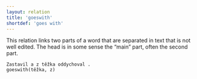 ```yaml
---
layout: relation
title: 'goeswith'
shortdef: 'goes with'
---
```


This relation links two parts of a word that are separated in text
that is not well edited.
The head is in some sense the “main” part, often the second part.

~~~ sdparse
Zastavil a z těžka oddychoval .
goeswith(těžka, z)
~~~
